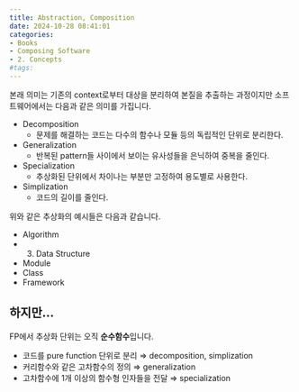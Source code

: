 ```yaml
---
title: Abstraction, Composition
date: 2024-10-28 08:41:01
categories:
- Books
- Composing Software
- 2. Concepts
#tags:
---
```

본래 의미는 기존의 context로부터 대상을 분리하여 본질을 추출하는 과정이지만 소프트웨어에서는 다음과 같은 의미를 가집니다.

- Decomposition
    - 문제를 해결하는 코드는 다수의 함수나 모듈 등의 독립적인 단위로 분리한다.
- Generalization
    - 반복된 pattern들 사이에서 보이는 유사성들을 은닉하여 중복을 줄인다.
- Specialization
    - 추상화된 단위에서 차이나는 부분만 고정하여 용도별로 사용한다.
- Simplization
    - 코드의 길이를 줄인다.

위와 같은 추상화의 예시들은 다음과 같습니다.

- Algorithm
- 3. Data Structure
- Module
- Class
- Framework

## 하지만...

FP에서 추상화 단위는 오직 **순수함수**입니다.

- 코드를 pure function 단위로 분리 ⇒ decomposition, simplization
- 커리함수와 같은 고차함수의 정의 ⇒ generalization
- 고차함수에 1개 이상의 함수형 인자들을 전달 ⇒ specialization
